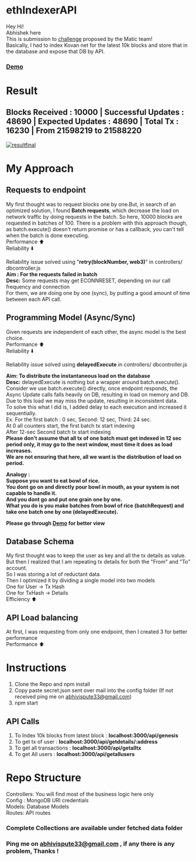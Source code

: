 # ethIndexerAPI

Hey Hi! <br>
Abhishek here<br>
This is submission to [challenge](https://www.notion.so/Backend-Engineer-c3bc14e4fad04b40a486d5cbdad83093) proposed by the Matic team! <br>
Basically, I had to index Kovan net for the latest 10k blocks and store that in the database and expose that DB by API.

### [Demo](https://www.youtube.com/watch?v=CBIjbbXmeSk&feature=youtu.be)
# Result <br>
## Blocks Received : 10000 | Successful Updates : 48690 | Expected Updates : 48690 | Total Tx : 16230 | From 21598219 to 21588220
<a href="https://ibb.co/wzsG2W9"><img src="https://i.ibb.co/nLCdKcH/resultfinal.png" alt="resultfinal" border="0"></a>

# My Approach

## Requests to endpoint
My first thought was to request blocks one by one.But, in search of an optimized solution, I found **Batch requests**, which decrease the load on network traffic by doing requests in the batch. So here, 10000 blocks are requested in batches of 100. There is a problem with this approach though, as batch.execute() doesn't return promise or has a callback, you can't tell when the batch is done executing.<br>
Performance ⬆️  <br>
Reliability ⬇️ <br>

Reliability issue solved using "**retry(blockNumber, web3)**" in controllers/ dbcontroller.js<br>
**Aim : For the requests failed in batch**<br>
**Desc:** Some requests may get ECONNRESET, depending on our call frequency and connection<br>
For them, we are doing one by one (sync), by putting a good amount of time between each API call.<br>

## Programming Model (Async/Sync)
Given requests are independent of each other, the async model is the best choice.<br>
Performance ⬆️  <br>
Reliability ⬇️<br>

Reliability issue solved using **delayedExecute** in controllers/ dbcontroller.js <br>




**Aim: To distribute the instantaneous load on the database**<br>
**Desc:** delayedExecute is nothing but a wrapper around batch.execute(). Consider we use batch.execute() directly, once endpoint responds, the Async Update calls falls heavily on DB, resulting in load on memory and DB. Due to this load we may miss the update, resulting in inconsistent data.<br>
To solve this what I did is, I added delay to each execution and increased it sequentially.<br>
Ex. For the first batch : 0 sec, Second: 12 sec, Third: 24 sec.<br>
At 0 all counters start, the first batch tx start indexing<br>
After 12-sec Second batch tx start indexing<br>
**Please don't assume that all tx of one batch must get indexed in 12 sec period only, it may go to the next window, most time it does as load increases.<br>
We are not ensuring that here, all we want is the distribution of load on period.** <br>

**Analogy :<br>
Suppose you want to eat bowl of rice.<br>
You dont go on and directly pour bowl in mouth, as your system is not capable to handle it.<br>
And you dont go and put one grain one by one.<br>
What you do is you make batches from bowl of rice (batchRequest) and take one batch one by one (delayedExecute).** <br>

**Please go through [Demo](https://www.youtube.com/watch?v=CBIjbbXmeSk&feature=youtu.be) for better view** 

## Database Schema
My first thought was to keep the user as key and all the tx details as value.<br>
But then I realized that I am repeating tx details for both the "From" and "To" account.<br>
So I was storing a lot of reductant data.<br>
Then I optimized it by dividing a single model into two models<br>
One for User -> Tx Hash <br>
One for TxHash -> Details <br>
Efficiency ⬆️  <br>

## API Load balancing 
At first, I was requesting from only one endpoint, then I created 3 for better performance<br>
Performance ⬆️  <br>

# Instructions

 1. Clone the Repo and npm install
 2. Copy paste secret.json sent over mail into the config folder (If not received ping me on abhivispute33@gmail.com)
 3. npm start
 
 ## API Calls
 1. To Index 10k blocks from latest block : **localhost:3000/api/genesis**
 2. To get tx of user : **localhost:3000/api/getdetails/:address** 
 3. To get all transactions : **localhost:3000/api/getalltx**
 4. To get All users : **localhost:3000/api/getallusers**

# Repo Structure
Controllers: You will find most of the business logic here only<br>
Config :  MongoDB URI credentials<br>
Models: Database Models<br>
Routes: API routes<br>

### Complete Collections are available under fetched data folder
### Ping me on abhivispute33@gmail.com , if any there is any problem, Thanks !<br>
